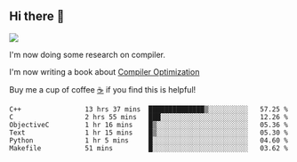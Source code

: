 


<!--
**liusy58/liusy58** is a ✨ _special_ ✨ repository because its `README.md` (this file) appears on your GitHub profile.

Here are some ideas to get you started:

- 🔭 I’m currently working on ...
- 🌱 I’m currently learning ...
- 👯 I’m looking to collaborate on ...
- 🤔 I’m looking for help with ...
- 💬 Ask me about ...
- 📫 How to reach me: ...
- 😄 Pronouns: ...
- ⚡ Fun fact: ...
-->
<!--
![](https://komarev.com/ghpvc/?username=liusy58&color=brightgreen&label=PROFILE+VIEWS)




- 🔭 I’m currently working on my .
- 📫 How to reach me:plz contact me by [email](liusy58@,ail2.sysu.edu.cn) or WeChat(LIUSIYU_58)
- 🏫 I'm an undergraduate in Sun-Yat-sen University majoring in the computer science. Expected to graduate in Spring 2021.
- 👯 I'm now interested in System such as OS, Compiler and Database. 
- 🤔 I’m looking for help with Database System.
-->

## Hi there 👋
![](https://komarev.com/ghpvc/?username=liusy58&color=brightgreen&label=PROFILE+VIEWS)



I'm now doing some research on compiler.

I'm now writing a book about [Compiler Optimization](https://github.com/liusy58/CompilerNotes) 

Buy me a cup of coffee [☕️](https://user-images.githubusercontent.com/45984215/202376581-4837a283-4812-4063-82bc-cc9c3101d3a5.jpg) if you find this is helpful!


 <!--START_SECTION:waka-->

```text
C++                13 hrs 37 mins  ██████████████▒░░░░░░░░░░   57.25 %
C                  2 hrs 55 mins   ███░░░░░░░░░░░░░░░░░░░░░░   12.26 %
ObjectiveC         1 hr 16 mins    █▒░░░░░░░░░░░░░░░░░░░░░░░   05.36 %
Text               1 hr 15 mins    █▒░░░░░░░░░░░░░░░░░░░░░░░   05.30 %
Python             1 hr 5 mins     █░░░░░░░░░░░░░░░░░░░░░░░░   04.60 %
Makefile           51 mins         █░░░░░░░░░░░░░░░░░░░░░░░░   03.62 %
```

<!--END_SECTION:waka-->
